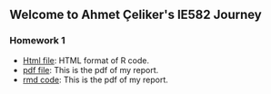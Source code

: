 ## Welcome to Ahmet Çeliker's IE582 Journey



### Homework 1 

* [Html file](https://github.com/BU-IE-582/fall-24-AhmetCeliker/HW1.html): HTML format of R code.
* [pdf file](https://bu-ie-582.github.io/fall-24-AhmetCeliker/AhmetCeliker_IE582_HW1.pdf): This is the pdf of my report.
* [rmd code](https://bu-ie-582.github.io/fall-24-AhmetCeliker/HW1.Rmd): This is the pdf of my report.





